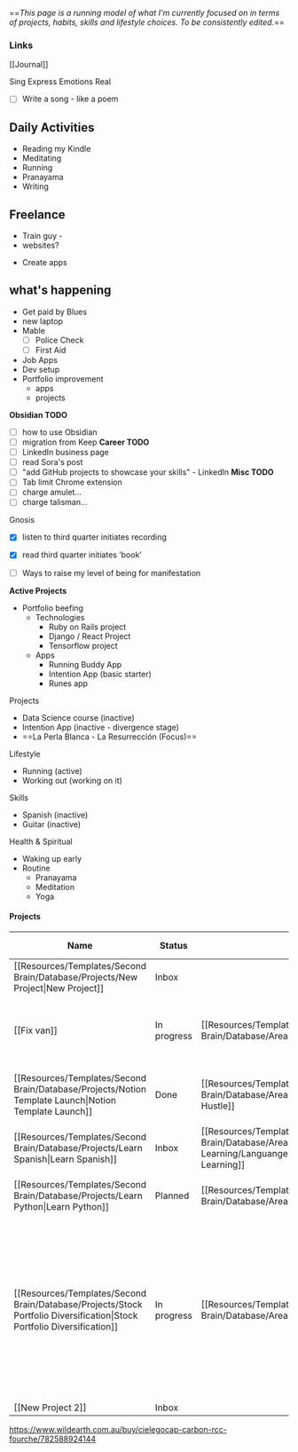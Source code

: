 ==_This page is a running model of what I'm currently focused on in terms of projects, habits, skills and lifestyle choices. To be consistently edited._==

### Links
[[Journal]]


Sing
Express
Emotions
Real

- [ ] Write a song - like a poem

## Daily Activities
- Reading my Kindle
- Meditating
- Running
- Pranayama
- Writing

## Freelance
* Train guy - 
* websites?
- Create apps
## what's happening
- Get paid by Blues
- new laptop
- Mable
	- [ ] Police Check
	- [ ] First Aid
- Job Apps
- Dev setup
- Portfolio improvement
	- apps
	- projects

**Obsidian TODO**
- [ ] how to use Obsidian
- [ ] migration from Keep
**Career TODO**
- [ ] LinkedIn business page
- [ ] read Sora's post
- [ ] "add GitHub projects to showcase your skills" - LinkedIn
**Misc TODO**
- [ ] Tab limit Chrome extension
- [ ] charge amulet...
- [ ] charge talisman...

Gnosis

- [x] listen to third quarter initiates recording
- [x] read third quarter initiates ‘book’
- [ ] Ways to raise my level of being for manifestation

  

**Active Projects**

- Portfolio beefing
    - Technologies
        - Ruby on Rails project
        - Django / React Project
        - Tensorflow project
    - Apps
        - Running Buddy App
        - Intention App (basic starter)
        - Runes app

  

Projects

- Data Science course (inactive)
- Intention App (inactive - divergence stage)
- ==La Perla Blanca - La Resurrección (Focus)==

Lifestyle

- Running (active)
- Working out (working on it)

Skills

- Spanish (inactive)
- Guitar (inactive)

Health & Spiritual

- Waking up early
- Routine
    - Pranayama
    - Meditation
    - Yoga

#### Projects

| Name                                                                                                                    | Status      | ![](https://www.notion.so/icons/looped-square_gray.svg)Areas                                                  | Start Date    | End Date          | ![](https://www.notion.so/icons/checkmark_gray.svg)Tasks                                                                                                                                                                                                                                                                                                                                                                                     | ![](https://www.notion.so/icons/triangle-alternate_gray.svg)Progress | ![](https://www.notion.so/icons/bookmark_gray.svg)Resources | ![](https://www.notion.so/icons/document_gray.svg)Notes | ![](https://www.notion.so/icons/archive_gray.svg)Archive |
| ----------------------------------------------------------------------------------------------------------------------- | ----------- | ------------------------------------------------------------------------------------------------------------- | ------------- | ----------------- | -------------------------------------------------------------------------------------------------------------------------------------------------------------------------------------------------------------------------------------------------------------------------------------------------------------------------------------------------------------------------------------------------------------------------------------------- | -------------------------------------------------------------------- | ----------------------------------------------------------- | ------------------------------------------------------- | -------------------------------------------------------- |
| [[Resources/Templates/Second Brain/Database/Projects/New Project\|New Project]]                                         | Inbox       |                                                                                                               |               |                   |                                                                                                                                                                                                                                                                                                                                                                                                                                              |                                                                      |                                                             |                                                         | [ ]                                                      |
| [[Fix van]]                                                                                                             | In progress | [[Resources/Templates/Second Brain/Database/Areas/Travel/Travel\|Travel]]                                     | July 16, 2023 | July 31, 2023     | [[Resources/Templates/Second Brain/Database/Tasks/Create travel plan\|Create travel plan]], [[Resources/Templates/Second Brain/Database/Tasks/VISA application\|VISA application]]                                                                                                                                                                                                                                                           | 1                                                                    |                                                             |                                                         | [ ]                                                      |
| [[Resources/Templates/Second Brain/Database/Projects/Notion Template Launch\|Notion Template Launch]]                   | Done        | [[Resources/Templates/Second Brain/Database/Areas/Side Hustle/Side Hustle\|Side Hustle]]                      | July 16, 2023 | July 26, 2023     | [[Resources/Templates/Second Brain/Database/Tasks/Create copywriting for Notion template\|Create copywriting for Notion template]]                                                                                                                                                                                                                                                                                                           | 1                                                                    |                                                             |                                                         | [ ]                                                      |
| [[Resources/Templates/Second Brain/Database/Projects/Learn Spanish\|Learn Spanish]]                                     | Inbox       | [[Resources/Templates/Second Brain/Database/Areas/Languange Learning/Languange Learning\|Languange Learning]] | July 17, 2023 | October 31, 2023  | [[Resources/Templates/Second Brain/Database/Tasks/Buy Spanish book\|Buy Spanish book]]                                                                                                                                                                                                                                                                                                                                                       |                                                                      |                                                             |                                                         | [ ]                                                      |
| [[Resources/Templates/Second Brain/Database/Projects/Learn Python\|Learn Python]]                                       | Planned     | [[Resources/Templates/Second Brain/Database/Areas/Personal/Personal\|Personal]]                               | July 23, 2023 | November 30, 2023 | [[Resources/Templates/Second Brain/Database/Tasks/Buy Python course\|Buy Python course]]                                                                                                                                                                                                                                                                                                                                                     |                                                                      |                                                             |                                                         | [ ]                                                      |
| [[Resources/Templates/Second Brain/Database/Projects/Stock Portfolio Diversification\|Stock Portfolio Diversification]] | In progress | [[Resources/Templates/Second Brain/Database/Areas/Investing/Investing\|Investing]]                            |               |                   | [[Resources/Templates/Second Brain/Database/Tasks/Research different industries\|Research different industries]], [[Resources/Templates/Second Brain/Database/Tasks/Analyze market trends\|Analyze market trends]], [[Resources/Templates/Second Brain/Database/Tasks/Create investment criteria\|Create investment criteria]], [[Resources/Templates/Second Brain/Database/Tasks/Select stocks for portfolio\|Select stocks for portfolio]] | 0.25                                                                 |                                                             |                                                         | [ ]                                                      |
| [[New Project 2]]                                                                                                       | Inbox       |                                                                                                               |               |                   |                                                                                                                                                                                                                                                                                                                                                                                                                                              |                                                                      |                                                             |                                                         | [ ]                                                      |

https://www.wildearth.com.au/buy/cielegocap-carbon-rcc-fourche/782588924144
